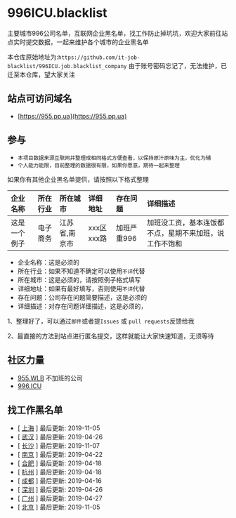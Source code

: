 # 996ICU.blacklist

主要城市996公司名单，互联网企业黑名单，找工作防止掉坑坑，欢迎大家前往站点实时提交数据，一起来维护各个城市的企业黑名单

本仓库原始地址为:`https://github.com/it-job-blacklist/996ICU.job.blacklist_company`
由于账号密码忘记了，无法维护，已迁至本仓库，望大家关注

## 站点可访问域名
- [https://955.pp.ua](https://955.pp.ua)

## 参与
- `本项目数据来源互联网并整理成相同格式方便查看，以保持原汁原味为主，优化为辅`
- `个人能力能限，目前整理的数据很有限，如果你愿意，期待一起来整理`

如果你有其他企业黑名单提供，请按照以下格式整理

| 企业名称 | 所在行业 | 所在城市 | 详细地址 | 存在问题 | 详细描述 |
| :----- | :------ | :------ | :------ | :----- | :------ |
这是一个例子|电子商务|江苏省,南京市|xxx区xxx路|加班严重996|加班没工资，基本连饭都不点，星期不来加班，说工作不饱和

- 企业名称：这是必须的
- 所在行业：如果不知道不确定可以使用`不详`代替
- 所在城市：这是必须的，请按照例子格式填写
- 详细地址：如果有最好填写，否则使用`不详`代替
- 存在问题：公司存在问题简要描述，这是必须的
- 详细描述：对存在问题详细描述，这是必须的，

1、整理好了，可以通过`邮件`或者提`Issues` 或 `pull requests`反馈给我

2、最直接的方法到站点进行匿名提交，这样就能让大家快速知道，无须等待


## 社区力量
- [955.WLB](https://github.com/ZuopanYao/955.WLB) 不加班的公司
- [996.ICU](https://github.com/ZuopanYao/996.ICU)

## 找工作黑名单
- [ [上海](./ShangHai.md) ] 最后更新: 2019-11-05
- [ [武汉](./Wuhan.md) ] 最后更新: 2019-04-26
- [ [长沙](./Changsha.md) ] 最后更新: 2019-11-07
- [ [南京](./Nanjing.md) ] 最后更新: 2019-04-22
- [ [合肥](./Hefei.md) ] 最后更新: 2019-04-18
- [ [杭州](./Hangzhou.md) ] 最后更新: 2019-04-18
- [ [成都](./Chengdu.md) ] 最后更新: 2019-04-16
- [ [深圳](./Shenzhen.md) ] 最后更新: 2019-04-26
- [ [广州](./Guangzhou.md) ] 最后更新: 2019-04-27
- [ [北京](./Beijing.md) ] 最后更新: 2019-11-05
